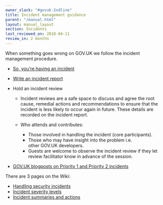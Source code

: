 ```yaml
---
owner_slack: "#govuk-2ndline"
title: Incident management guidance
parent: "/manual.html"
layout: manual_layout
section: Incidents
last_reviewed_on: 2018-04-11
review_in: 2 months
---
```


When something goes wrong on GOV.UK we follow the incident management procedure.

- [So, you're having an incident](incident-what-to-do.html)
- [Write an incident report](incident-reports.html)
- Hold an incident review
  - Incident reviews are a safe space to discuss and agree the root cause, remedial actions and recommendations to ensure that the incident is less likely to occur again in future. These details are recorded on the incident report.

  - Who attends and contributes:
    * Those involved in handling the incident (core participants). 
    * Those who may have insight into the problem i.e. other GOV.UK developers.
    * Guests are welcome to observe the incident review if they let review facilitator know in advance of the session.

- [GOV.UK blogposts on Priority 1 and Priority 2 incidents](https://insidegovuk.blog.gov.uk/category/incident-reports/)

There are 3 pages on the Wiki:

- [Handling security incidents](https://gov-uk.atlassian.net/wiki/spaces/PLOPS/pages/131077240/Handling+security+incidents)
- [Incident severity levels](https://gov-uk.atlassian.net/wiki/spaces/PLOPS/pages/64487471/Incident+severity+levels)
- [Incident summaries and actions](https://gov-uk.atlassian.net/wiki/spaces/PLOPS/pages/272531564/Incident+reports+-+2018)
